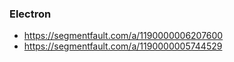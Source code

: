 
### Electron
- https://segmentfault.com/a/1190000006207600
- https://segmentfault.com/a/1190000005744529
